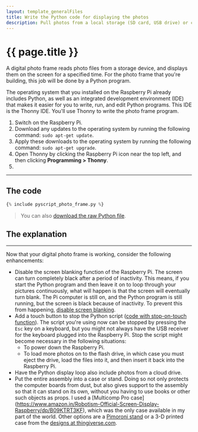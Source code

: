 ```yaml
---
layout: template_generalFiles
title: Write the Python code for displaying the photos
description: Pull photos from a local storage (SD card, USB drive) or cloud storage, and display them with a time lag on a Raspberry Pi 3B+.
---
```


# {{ page.title }}

A digital photo frame reads photo files from a storage device, and displays them on the screen for a specified time. For the photo frame that you're building, this job will be done by a Python program.

The operating system that you installed on the Raspberry Pi already includes Python, as well as an integrated development environment (IDE) that makes it easier for you to write, run, and edit Python programs. This IDE is the Thonny IDE. You'll use Thonny to write the photo frame program.

1.  Switch on the Raspberry Pi.
1.  Download any updates to the operating system by running the following command: `sudo apt-get update`.
1.  Apply these downloads to the operating system by running the following command: `sudo apt-get upgrade`.
1.  Open Thonny by clicking the Raspberry Pi icon near the top left, and then clicking **Programming > Thonny**.
1.   

<hr/>

## The code

```python
{% include pyscript_photo_frame.py %}
```

> You can also [download the raw Python file](https://raw.githubusercontent.com/AninditaBasu/pi-projects/refs/heads/main/_includes/pyscript_photo_frame.py).

## The explanation


<hr/>

Now that your digital photo frame is working, consider the following enhancements:

-  Disable the screen blanking function of the Raspberry Pi. The screen can turn completely black after a period of inactivity. This means, if you start the Python program and then leave it on to loop through your pictures continuously, what will happen is that the screen will eventually turn blank. The Pi computer is still on, and the Python program is still running, but the screen is black because of inactivity. To prevent this from happening, [disable screen blanking](https://raspberrytips.com/disable-sleep-mode-raspberry-pi/).
-  Add a touch button to stop the Python script ([code with stop-on-touch function](https://raw.githubusercontent.com/AninditaBasu/pi-projects/refs/heads/main/_includes/pyscript_photo_frame_touch_stop.py)). The script you're using now can be stopped by pressing the `Esc` key on a keyboard, but you might not always have the USB receiver for the keyboard plugged into the Raspberry Pi. Stop the script might become necessary in the following situations:
   -  To power down the Raspberry Pi.
   -  To load more photos on to the flash drive, in which case you must eject the drive, load the files into it, and then insert it back into the Raspberry Pi.
-  Have the Python display loop also include photos from a cloud drive.
-  Put the entire assembly into a case or stand. Doing so not only protects the computer boards from dust, but also gives support to the assembly so that it can stand on its own, without you having to use books or other such objects as props. I used a [Multicomp Pro case] (https://www.amazon.in/Robotism-Official-Screen-Display-Raspberry/dp/B09KTRT3KF), which was the only case available in my part of the world. Other options are a [Pimoroni stand](https://shop.pimoroni.com/products/raspberry-pi-7-touchscreen-display-frame?variant=6337432065) or a 3-D printed case from the [designs at thingiverse.com](https://www.thingiverse.com/search?q=raspberry+touchscreen+display&page=1).


